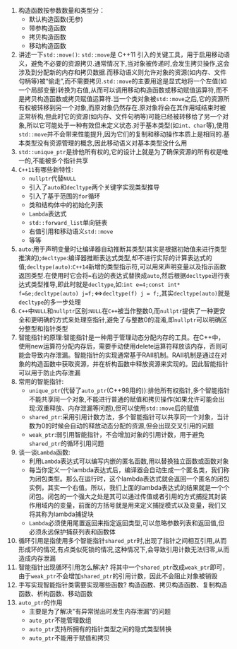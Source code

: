 1. 构造函数按参数数量和类型分：
   * 默认构造函数(无参)
   * 带参构造函数
   * 拷贝构造函数
   * 移动构造函数
2. 讲述一下`std::move()`:
   `std::move`是 C++11 引入的关键工具，用于启用移动语义，避免不必要的资源拷贝.通常情况下,当对象被传递时,会发生拷贝操作,这会涉及到分配新的内存和拷贝数据.而移动语义则允许对象的资源(如内存、文件句柄等)被“偷走”,而不需要拷贝.`std::move`的主要用途是显式地将一个左值(如一个局部变量)转换为右值,从而可以调用移动构造函数或移动赋值运算符,而不是拷贝构造函数或拷贝赋值运算符.当一个类对象被`std::move`之后,它的资源所有权被转移到另一个对象,而原对象仍然存在.原对象将会在其作用域结束时被正常析构,但此时它的资源(如内存、文件句柄等)可能已经被转移给了另一个对象,所以它可能处于一种有效但未定义状态.对于基本类型(如`int、char`等),使用`std::move`并不会带来性能提升,因为它们的复制和移动操作本质上是相同的.基本类型没有资源管理的概念,因此移动语义对基本类型没什么用
3. `std::unique_ptr`是排他所有权的,它的设计上就是为了确保资源的所有权是唯一的,不能被多个指针共享
4. `C++11`有哪些新特性:
   * `nullptr`代替`NULL`
   * 引入了`auto`和`decltype`两个关键字实现类型推导
   * 引入了基于范围的`for`循环
   * 类和结构体中的初始化列表
   * `Lambda`表达式
   * `std::forward_list`单向链表
   * 右值引用和移动语义`std::move`
   * 等等
5. `auto`:用于声明变量时让编译器自动推断其类型(其实是根据初始值来进行类型推演的);`decltype`:编译器推断表达式类型,却不进行实际的计算表达式的值;`decltype(auto)`:`C++14`新增的类型指示符,可以用来声明变量以及指示函数返回类型.在使用时它会将`=`右边的表达式替换成`auto`,然后根据`decltype`进行表达式类型推导,即此时就是`decltype`,如:`int e=4;const int* f=&e;decltype(auto) j=f;`<=>`decltype(f) j = f;`,其实`decltype(auto)`就是`decltype`的多一步处理
6. `C++`中`NULL`和`nullptr`区别:`NULL`在`C++`被当作整数0,而`nullptr`提供了一种更安全和更明确的方式来处理空指针,避免了与整数0的混淆,即`nullptr`可以明确区分整型和指针类型
7. 智能指针的原理:智能指针是一种用于管理动态分配内存的工具。在C++中，使用new运算符分配内存后，需要手动使用delete运算符释放该内存，否则可能会导致内存泄漏。智能指针的实现通常基于RAII机制。RAII机制是通过在对象的构造函数中获取资源，并在析构函数中释放资源来实现的。因此智能指针可以用于防止内存泄漏
8. 常用的智能指针:
   * `unique_ptr`(代替了`auto_ptr`(C++98用的)):排他所有权指针,多个智能指针不能共享同一个对象,不能进行普通的赋值和拷贝操作(如果允许可能会出现:双重释放、内存泄漏等问题),但可以使用`std::move`后的赋值
   * `shared_ptr`:采用引用计数方法，多个智能指针可以共享同一个对象，当计数为0的时候会自动的释放动态分配的资源,但会出现交叉引用的问题
   * `weak_ptr`:弱引用智能指针，不会增加对象的引用计数，用于避免`shared_ptr`的循环引用问题
9. 谈一谈`Lambda`函数:
    * 利用`Lambda`表达式可以编写内嵌的匿名函数,用以替换独立函数或函数对象
    * 每当你定义一个lambda表达式后，编译器会自动生成一个匿名类，我们称为闭包类型。那么在运行时，这个lambda表达式就会返回一个匿名的闭包实例，其实一个右值。所以，我们上面的lambda表达式的结果就是一个个闭包。闭包的一个强大之处是其可以通过传值或者引用的方式捕捉其封装作用域内的变量，前面的方括号就是用来定义捕捉模式以及变量，我们又将其称为lambda捕捉块
    * `Lambda`必须使用尾置返回来指定返回类型,可以忽略参数列表和返回值,但必须永远保护捕获列表和函数体
10. 循环引用是指使用多个智能指针`shared_ptr`时,出现了指针之间相互引用,从而形成环的情况,有点类似死锁的情况,这种情况下,会导致引用计数无法归零,从而造成内存泄漏
11. 智能指针出现循环引用怎么解决?
    将其中一个`shared_ptr`改成`weak_ptr`即可，由于`weak_ptr`不会增加`shared_ptr`的引用计数，因此不会阻止对象被销毁
12. 手写实现智能指针类需要实现哪些函数?
    构造函数、拷贝构造函数、复制构造函数、析构函数、移动函数
13. `auto_ptr`的作用
    * 主要是为了解决"有异常抛出时发生内存泄漏"的问题
    * `auto_ptr`不能管理数组
    * `auto_ptr`支持所拥有的指针类型之间的隐式类型转换
    * `auto_ptr`不能用于赋值和拷贝